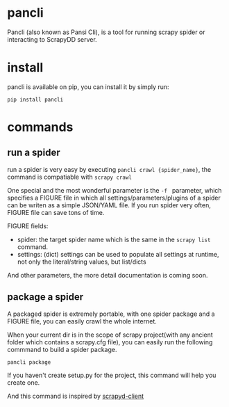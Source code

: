 # pancli
Pancli (also known as Pansi Cli), is a tool for running scrapy spider or interacting to ScrapyDD server.

# install
pancli is available on pip, you can install it by simply run:

```
pip install pancli
```

# commands
## run a spider

run a spider is very easy by executing `pancli crawl {spider_name}`, the command is compatiable with `scrapy crawl`

One special and the most wonderful parameter is the `-f ` parameter, which specifies a FIGURE file in which all settings/parameters/plugins of a spider can be writen as a simple JSON/YAML file. If you run spider very often, FIGURE file can save tons of time.

FIGURE fields:

* spider: the target spider name which is the same in the `scrapy list` command.
* settings: (dict) settings can be used to populate all settings at runtime, not only the literal/string values, but list/dicts

And other parameters, the more detail documentation is coming soon.

## package a spider
A packaged spider is extremely portable, with one spider package and a FIGURE file, you can easily crawl the whole internet.

When your current dir is in the scope of scrapy project(with any ancient folder which contains a scrapy.cfg file), you can easily run the following commmand to build a spider package.

```
pancli package
```

If you haven't create setup.py for the project, this command will help you create one.

And this command is inspired by [scrapyd-client](https://github.com/scrapy/scrapyd-client)



